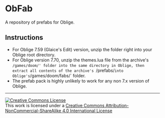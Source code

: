 # ObFab
A repository of prefabs for Oblige.

## Instructions

* For Oblige 7.59 (Glaice's Edit) version, unzip the folder right into your Oblige root directory.
* For Oblige version 7.70, unzip the themes.lua file from the archive's `/games/doom/' folder into the same directory in Oblige, then extract all contents of the archive's `/prefabs/` into Oblige's `/games/doom/fabs/` folder.
* The prefab pack is highly unlikely to work for any non 7.x version of Oblige.

***

[![Creative Commons License](https://i.creativecommons.org/l/by-nc-sa/4.0/88x31.png)](http://creativecommons.org/licenses/by-nc-sa/4.0/)  
This work is licensed under a [Creative Commons Attribution-NonCommercial-ShareAlike 4.0 International License](http://creativecommons.org/licenses/by-nc-sa/4.0/)
